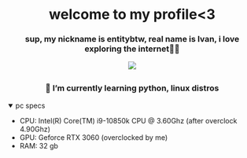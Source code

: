 <h1 align="center">welcome to my profile<3</h1>
<h3 align="center">sup, my nickname is entitybtw, real name is Ivan, i love exploring the internet👨‍💻</h3>
<div align="center">
<a href="https://steamcommunity.com/id/entitybtw" target="_blank">
    <img src="https://img.shields.io/badge/Steam-171A21?style=for-the-badge&logo=steam&logoColor=white" style="margin-bottom: 5px;"/>
</a>
</div>
<h3 align="center">🌱 I’m currently learning python, linux distros</h3>
<details open>
  <summary>pc specs</summary>
  
  - CPU: Intel(R) Core(TM) i9-10850k CPU @ 3.60Ghz (after overclock 4.90Ghz)
  - GPU: Geforce RTX 3060 (overclocked by me)
  - RAM: 32 gb
    
</details>

